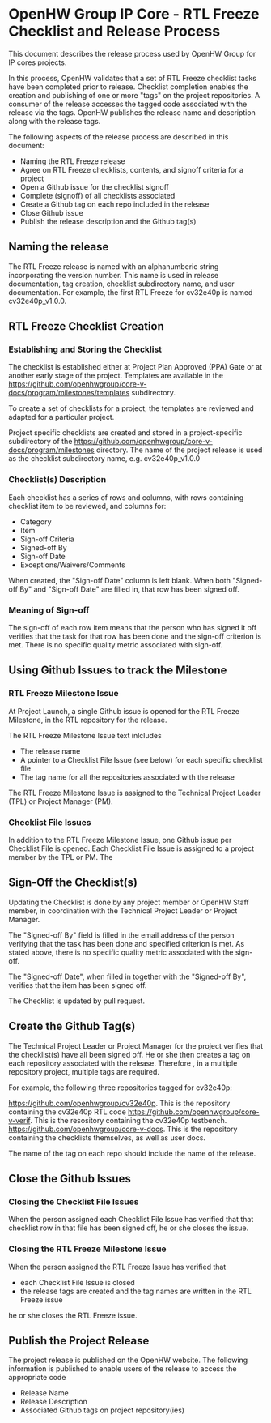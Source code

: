 # OpenHW Group IP Core - RTL Freeze Checklist and Release Process


This document describes the release process used by OpenHW Group for IP cores projects.

In this process, OpenHW validates that a set of RTL Freeze checklist tasks have been completed prior to release.
Checklist completion enables the creation and publishing of one or more "tags" on the project repositories. A consumer of the release accesses the tagged code associated with the release via the tags. OpenHW publishes the release name and description along with the release tags.


The following aspects of the release process are described in this document: 
* Naming the RTL Freeze release
* Agree on RTL Freeze checklists, contents, and signoff criteria for a project
* Open a Github issue for the checklist signoff
* Complete (signoff) of all checklists associated
* Create a Github tag on each repo included in the release
* Close Github issue
* Publish the release description and the Github tag(s)






## Naming the release

The RTL Freeze release is named with an alphanumberic string incorporating the version number. This name is used in release documentation, tag creation, checklist subdirectory name, and user documentation.
For example, the first RTL Freeze for cv32e40p is named  cv32e40p_v1.0.0. 

## RTL Freeze Checklist Creation

### Establishing and Storing the Checklist

The checklist is established either at Project Plan Approved (PPA) Gate or at another early stage of the project. 
Templates are available in the https://github.com/openhwgroup/core-v-docs/program/milestones/templates subdirectory.

To create a set of checklists for a project, the templates are reviewed and adapted for a particular project.

Project specific checklists are created and stored in a project-specific subdirectory of the https://github.com/openhwgroup/core-v-docs/program/milestones directory.
The name of the project release is used as the checklist subdirectory name, e.g. cv32e40p_v1.0.0

### Checklist(s) Description

Each checklist has a series of rows and columns, with rows containing checklist item to be reviewed, and columns for:

* Category	
* Item	
* Sign-off Criteria	
* Signed-off By	
* Sign-off Date	
* Exceptions/Waivers/Comments

When created, the "Sign-off Date" column is left blank. When both "Signed-off By" and "Sign-off Date" are filled in, that row has been signed off.

### Meaning of Sign-off
The sign-off of each row item means that the person who has signed it off verifies that the task for that row has been done and the sign-off criterion is met. There is no specific quality metric associated with sign-off. 



## Using Github Issues to track the Milestone

### RTL Freeze Milestone Issue

At Project Launch, a single Github issue is opened for the RTL Freeze Milestone, in the RTL repository for the release.

The RTL Freeze Milestone Issue text inlcludes 
* The release name
* A pointer to a Checklist File Issue (see below) for each specific checklist file
* The tag name for all the repositories associated with the release

The RTL Freeze Milestone Issue is assigned to the Technical Project Leader (TPL) or Project Manager (PM).

### Checklist File Issues

In addition to the RTL Freeze Milestone Issue, one Github issue per Checklist File is opened.
Each Checklist File Issue is assigned to a project member by the TPL or PM. 
The 


## Sign-Off the Checklist(s)

Updating the Checklist is done by any project member or OpenHW Staff member, in coordination with the Technical Project Leader or Project Manager.

The "Signed-off By" field is filled in the email address of the person verifying that the task has been done and specified criterion is met.
As stated above, there is no specific quality metric associated with the sign-off.

The "Signed-off Date", when filled in together with the "Signed-off By", verifies that the item has been signed off.

The Checklist is updated by pull request.


## Create the Github Tag(s)

The Technical Project Leader or Project Manager for the project verifies that the checklist(s) 
have all been signed off. He or she then creates a tag on each repository associated with the release.
Therefore , in a multiple repository project, multiple tags are required. 

For example, the following three repositories tagged for cv32e40p:

https://github.com/openhwgroup/cv32e40p. This is the repository containing the cv32e40p RTL code
https://github.com/openhwgroup/core-v-verif. This is the resository containing the cv32e40p testbench.
https://github.com/openhwgroup/core-v-docs. This is the repository containing the checklists themselves, as well as user docs.


The name of the tag on each repo should include the name of the release.



## Close the Github Issues

### Closing the Checklist File Issues
When the person assigned each Checklist File Issue has verified that that checklist row in that file has been signed off, he or she closes the issue.

### Closing the RTL Freeze Milestone Issue
When the person assigned the RTL Freeze Issue has verified that 
* each Checklist File Issue is closed
* the release tags are created and the tag names are written in the RTL Freeze issue

he or she closes the RTL Freeze issue.




## Publish the Project Release

The project release is published on the OpenHW website. The following information is published to enable users of the release to access the appropriate code

* Release Name
* Release Description
* Associated Github tags on project repository(ies)

